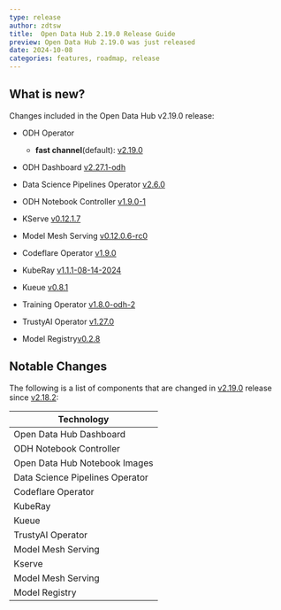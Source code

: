 ```yaml
---
type: release
author: zdtsw
title:  Open Data Hub 2.19.0 Release Guide
preview: Open Data Hub 2.19.0 was just released
date: 2024-10-08
categories: features, roadmap, release
---
```


What is new?
------
Changes included in the Open Data Hub v2.19.0 release:

* ODH Operator

  * **fast channel**(default): [v2.19.0](https://github.com/opendatahub-io/opendatahub-operator/releases/tag/v2.19.0)
* ODH Dashboard [v2.27.1-odh](https://github.com/opendatahub-io/odh-dashboard/releases/tag/v2.27.1-odh)
* Data Science Pipelines Operator [v2.6.0](https://github.com/opendatahub-io/data-science-pipelines-operator/releases/tag/v2.6.0)
* ODH Notebook Controller [v1.9.0-1](https://github.com/opendatahub-io/kubeflow/releases/tag/v1.9.0-1)
* KServe [v0.12.1.7](https://github.com/opendatahub-io/kserve/releases/tag/v0.12.1.7)
* Model Mesh Serving [v0.12.0.6-rc0](https://github.com/opendatahub-io/modelmesh-serving/releases/tag/v0.12.0.6-rc0)
* Codeflare Operator [v1.9.0](https://github.com/opendatahub-io/codeflare-operator/releases/tag/v1.9.0)
* KubeRay [v1.1.1-08-14-2024](https://github.com/opendatahub-io/kuberay/releases/tag/v1.1.1-08-14-2024)
* Kueue [v0.8.1](https://github.com/opendatahub-io/kueue/releases/tag/v0.8.1)
* Training Operator [v1.8.0-odh-2](https://github.com/opendatahub-io/training-operator/releases/tag/v1.8.0-odh-2)
* TrustyAI Operator [v1.27.0](https://github.com/trustyai-explainability/trustyai-service-operator/releases/tag/v1.27.0)
* Model Registry[v0.2.8](https://github.com/opendatahub-io/model-registry-operator/releases/tag/v0.2.8)

Notable Changes
------

The following is a list of components that are changed in [v2.19.0](https://github.com/opendatahub-io/opendatahub-operator/releases/tag/v2.19.0) release since [v2.18.2](https://github.com/opendatahub-io/opendatahub-operator/releases/tag/v2.18.2):


| Technology     |
| -------------- |
| Open Data Hub Dashboard|
| ODH Notebook Controller |
| Open Data Hub Notebook Images |
| Data Science Pipelines Operator|
| Codeflare Operator|
| KubeRay|
| Kueue |
| TrustyAI Operator|
| Model Mesh Serving|
| Kserve|
| Model Mesh Serving |
| Model Registry|
